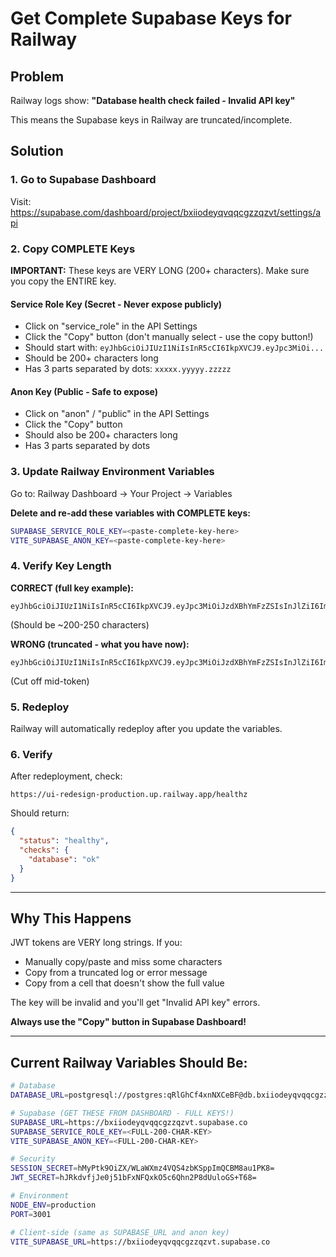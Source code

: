 # Get Complete Supabase Keys for Railway

## Problem

Railway logs show: **"Database health check failed - Invalid API key"**

This means the Supabase keys in Railway are truncated/incomplete.

## Solution

### 1. Go to Supabase Dashboard

Visit: https://supabase.com/dashboard/project/bxiiodeyqvqqcgzzqzvt/settings/api

### 2. Copy COMPLETE Keys

**IMPORTANT:** These keys are VERY LONG (200+ characters). Make sure you copy the ENTIRE key.

#### Service Role Key (Secret - Never expose publicly)

- Click on "service_role" in the API Settings
- Click the "Copy" button (don't manually select - use the copy button!)
- Should start with: `eyJhbGciOiJIUzI1NiIsInR5cCI6IkpXVCJ9.eyJpc3MiOi...`
- Should be 200+ characters long
- Has 3 parts separated by dots: `xxxxx.yyyyy.zzzzz`

#### Anon Key (Public - Safe to expose)

- Click on "anon" / "public" in the API Settings
- Click the "Copy" button
- Should also be 200+ characters long
- Has 3 parts separated by dots

### 3. Update Railway Environment Variables

Go to: Railway Dashboard → Your Project → Variables

**Delete and re-add these variables with COMPLETE keys:**

```bash
SUPABASE_SERVICE_ROLE_KEY=<paste-complete-key-here>
VITE_SUPABASE_ANON_KEY=<paste-complete-key-here>
```

### 4. Verify Key Length

**CORRECT (full key example):**

```
eyJhbGciOiJIUzI1NiIsInR5cCI6IkpXVCJ9.eyJpc3MiOiJzdXBhYmFzZSIsInJlZiI6ImJ4aWlvZGV5cXZxcWNnenpxenZ0Iiwicm9sZSI6InNlcnZpY2Vfcm9sZSIsImlhdCI6MTcyNzY0MjYyMiwiZXhwIjoyMDQzMjE4NjIyfQ.xxxxxxxxxxxxxxxxxxxxxxxxxxxxxxxxxxxxxxxxxxxxxx
```

(Should be ~200-250 characters)

**WRONG (truncated - what you have now):**

```
eyJhbGciOiJIUzI1NiIsInR5cCI6IkpXVCJ9.eyJpc3MiOiJzdXBhYmFzZSIsInJlZiI6ImJ4aWlvZGV5cXZxcWNnenpxenZ0Iiwicm9sZSI6InNlcnZpY2Vfcm9sZSIsImlhdCI
```

(Cut off mid-token)

### 5. Redeploy

Railway will automatically redeploy after you update the variables.

### 6. Verify

After redeployment, check:

```
https://ui-redesign-production.up.railway.app/healthz
```

Should return:

```json
{
  "status": "healthy",
  "checks": {
    "database": "ok"
  }
}
```

---

## Why This Happens

JWT tokens are VERY long strings. If you:

- Manually copy/paste and miss some characters
- Copy from a truncated log or error message
- Copy from a cell that doesn't show the full value

The key will be invalid and you'll get "Invalid API key" errors.

**Always use the "Copy" button in Supabase Dashboard!**

---

## Current Railway Variables Should Be:

```bash
# Database
DATABASE_URL=postgresql://postgres:qRlGhCf4xnNXCeBF@db.bxiiodeyqvqqcgzzqzvt.supabase.co:6543/postgres

# Supabase (GET THESE FROM DASHBOARD - FULL KEYS!)
SUPABASE_URL=https://bxiiodeyqvqqcgzzqzvt.supabase.co
SUPABASE_SERVICE_ROLE_KEY=<FULL-200-CHAR-KEY>
VITE_SUPABASE_ANON_KEY=<FULL-200-CHAR-KEY>

# Security
SESSION_SECRET=hMyPtk9OiZX/WLaWXmz4VQS4zbKSppImQCBM8au1PK8=
JWT_SECRET=hJRkdvfjJe0j51bFxNFQxkO5c6Qhn2P8dUuloGS+T68=

# Environment
NODE_ENV=production
PORT=3001

# Client-side (same as SUPABASE_URL and anon key)
VITE_SUPABASE_URL=https://bxiiodeyqvqqcgzzqzvt.supabase.co
```
